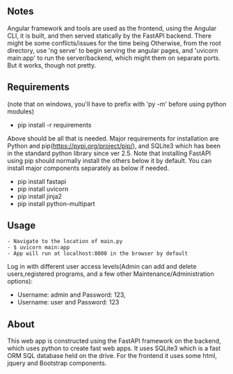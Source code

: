 ## Notes
Angular framework and tools are used as the frontend, using the Angular CLI, it is built, and then served statically by the FastAPI backend. There might be some conflicts/issues for the time being
Otherwise, from the root directory, use 'ng serve' to begin serving the angular pages, and 'uvicorn main:app' to run the server/backend, which might them on separate ports. But it works, though not pretty.

## Requirements
(note that on windows, you'll have to prefix with 'py -m' before using python modules)
- pip install -r requirements

Above should be all that is needed. Major requirements for installation are Python and pip(https://pypi.org/project/pip/), and SQLite3 which has been in the standard python library since ver 2.5.
Note that installing FastAPI using pip should normally install the others below it by default. You can install major components separately as below if needed.
 - pip install fastapi
 - pip install uvicorn
 - pip install jinja2
 - pip install python-multipart

## Usage
    - Navigate to the location of main.py 
    - $ uvicorn main:app
    - App will run at localhost:8000 in the browser by default
Log in with different user access levels(Admin can add and delete users,registered programs, and a few other Maintenance/Administration options):
- Username: admin and Password: 123,
- Username: user and Password: 123


## About
This web app is constructed using the FastAPI framework on the backend, which uses python to create fast web apps.
It uses SQLite3 which is a fast ORM SQL database held on the drive.
For the frontend it uses some html, jquery and Bootstrap components.
